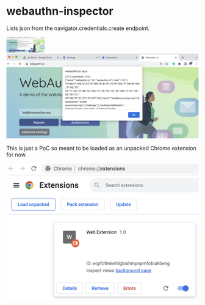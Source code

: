# webauthn-inspector

Lists json from the navigator.credentials.create endpoint. 

<img src="image/1.png" width=100 alt="hi" class="inline"/>
<img src="image/2.png" alt="hi" class="inline"/>

This is just a PoC so meant to be loaded as an unpacked Chrome extension for now.

<img src="image/extensionloader.png" alt="hi" class="inline"/>
